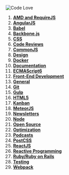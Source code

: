![Code Love](http://i.imgur.com/RS2KWU7.png)

1. **[AMD and RequireJS](https://github.com/KleoPetroff/dev-log/blob/master/source/amd-requirejs.md)**
2. **[AngularJS](https://github.com/KleoPetroff/dev-log/blob/master/source/angularjs.md)**
3. **[Babel](https://github.com/KleoPetroff/dev-log/blob/master/source/babel.md)**
4. **[Backbone.js](https://github.com/KleoPetroff/dev-log/blob/master/source/backbone.md)**
5. **[CSS](https://github.com/KleoPetroff/dev-log/blob/master/source/css.md)**
6. **[Code Reviews](https://github.com/KleoPetroff/dev-log/blob/master/source/code-reviews.md)**
7. **[CommonJS](https://github.com/KleoPetroff/dev-log/blob/master/source/commonjs.md)**
8. **[Design](https://github.com/KleoPetroff/dev-log/blob/master/source/design.md)**
9. **[Docker](https://github.com/KleoPetroff/dev-log/blob/master/source/docker.md)**
10. **[Documentation](https://github.com/KleoPetroff/dev-log/blob/master/source/documentation.md)**
11. **[ECMAScript6](https://github.com/KleoPetroff/dev-log/blob/master/source/ecmascript6.md)**
12. **[Front-End Development](https://github.com/KleoPetroff/dev-log/blob/master/source/front-end.md)**
13. **[General](https://github.com/KleoPetroff/dev-log/blob/master/source/general.md)**
14. **[Git](https://github.com/KleoPetroff/dev-log/blob/master/source/git.md)**
15. **[Gulp](https://github.com/KleoPetroff/dev-log/blob/master/source/gulp.md)**
16. **[HTML5](https://github.com/KleoPetroff/dev-log/blob/master/source/html5.md)**
17. **[Kanban](https://github.com/KleoPetroff/dev-log/blob/master/source/kanban.md)**
18. **[MeteorJS](https://github.com/KleoPetroff/dev-log/blob/master/source/meteor.md)**
19. **[Newsletters](https://github.com/KleoPetroff/dev-log/blob/master/source/newsletters.md)**
20. **[Node](https://github.com/KleoPetroff/dev-log/blob/master/source/nodejs.md)**
21. **[Open Source](https://github.com/KleoPetroff/dev-log/blob/master/source/open-source.md)**
22. **[Optimization](https://github.com/KleoPetroff/dev-log/blob/master/source/optimization.md)**
23. **[Podcasts](https://github.com/KleoPetroff/dev-log/blob/master/source/podcasts.md)**
24. **[PostCSS](https://github.com/KleoPetroff/dev-log/blob/master/source/postcss.md)**
25. **[ReactJS](https://github.com/KleoPetroff/dev-log/blob/master/source/reactjs.md)**
26. **[Reactive Programming](https://github.com/KleoPetroff/dev-log/blob/master/source/reactive.md)**
27. **[Ruby/Ruby on Rails](https://github.com/KleoPetroff/dev-log/blob/master/source/ruby.md)**
28. **[Testing](https://github.com/KleoPetroff/dev-log/blob/master/source/testing.md)**
29. **[Webpack](https://github.com/KleoPetroff/dev-log/blob/master/source/webpack.md)**